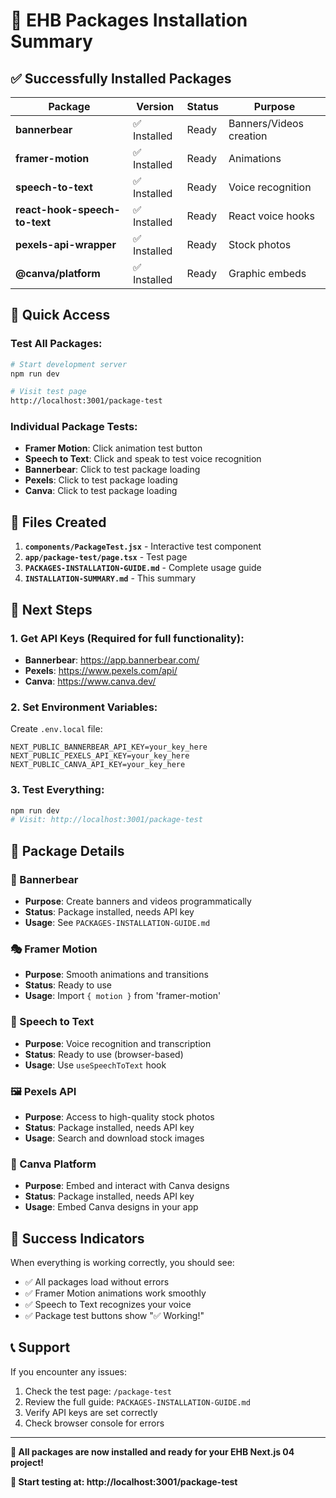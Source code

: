 # 🎉 EHB Packages Installation Summary

## ✅ Successfully Installed Packages

| Package                       | Version      | Status | Purpose                 |
| ----------------------------- | ------------ | ------ | ----------------------- |
| **bannerbear**                | ✅ Installed | Ready  | Banners/Videos creation |
| **framer-motion**             | ✅ Installed | Ready  | Animations              |
| **speech-to-text**            | ✅ Installed | Ready  | Voice recognition       |
| **react-hook-speech-to-text** | ✅ Installed | Ready  | React voice hooks       |
| **pexels-api-wrapper**        | ✅ Installed | Ready  | Stock photos            |
| **@canva/platform**           | ✅ Installed | Ready  | Graphic embeds          |

## 🚀 Quick Access

### **Test All Packages:**

```bash
# Start development server
npm run dev

# Visit test page
http://localhost:3001/package-test
```

### **Individual Package Tests:**

- **Framer Motion**: Click animation test button
- **Speech to Text**: Click and speak to test voice recognition
- **Bannerbear**: Click to test package loading
- **Pexels**: Click to test package loading
- **Canva**: Click to test package loading

## 📁 Files Created

1. **`components/PackageTest.jsx`** - Interactive test component
2. **`app/package-test/page.tsx`** - Test page
3. **`PACKAGES-INSTALLATION-GUIDE.md`** - Complete usage guide
4. **`INSTALLATION-SUMMARY.md`** - This summary

## 🎯 Next Steps

### 1. **Get API Keys** (Required for full functionality):

- **Bannerbear**: https://app.bannerbear.com/
- **Pexels**: https://www.pexels.com/api/
- **Canva**: https://www.canva.dev/

### 2. **Set Environment Variables**:

Create `.env.local` file:

```env
NEXT_PUBLIC_BANNERBEAR_API_KEY=your_key_here
NEXT_PUBLIC_PEXELS_API_KEY=your_key_here
NEXT_PUBLIC_CANVA_API_KEY=your_key_here
```

### 3. **Test Everything**:

```bash
npm run dev
# Visit: http://localhost:3001/package-test
```

## 🔧 Package Details

### **🎨 Bannerbear**

- **Purpose**: Create banners and videos programmatically
- **Status**: Package installed, needs API key
- **Usage**: See `PACKAGES-INSTALLATION-GUIDE.md`

### **🎭 Framer Motion**

- **Purpose**: Smooth animations and transitions
- **Status**: Ready to use
- **Usage**: Import `{ motion }` from 'framer-motion'

### **🎤 Speech to Text**

- **Purpose**: Voice recognition and transcription
- **Status**: Ready to use (browser-based)
- **Usage**: Use `useSpeechToText` hook

### **🖼️ Pexels API**

- **Purpose**: Access to high-quality stock photos
- **Status**: Package installed, needs API key
- **Usage**: Search and download stock images

### **🎨 Canva Platform**

- **Purpose**: Embed and interact with Canva designs
- **Status**: Package installed, needs API key
- **Usage**: Embed Canva designs in your app

## 🎉 Success Indicators

When everything is working correctly, you should see:

- ✅ All packages load without errors
- ✅ Framer Motion animations work smoothly
- ✅ Speech to Text recognizes your voice
- ✅ Package test buttons show "✅ Working!"

## 📞 Support

If you encounter any issues:

1. Check the test page: `/package-test`
2. Review the full guide: `PACKAGES-INSTALLATION-GUIDE.md`
3. Verify API keys are set correctly
4. Check browser console for errors

---

**🎯 All packages are now installed and ready for your EHB Next.js 04 project!**

**🚀 Start testing at: http://localhost:3001/package-test**
